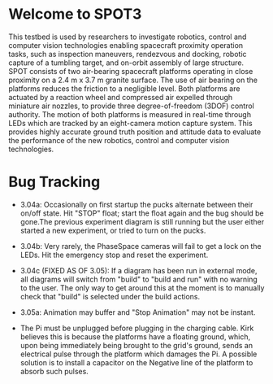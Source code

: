 # Welcome to SPOT3

This testbed is used by researchers to investigate robotics, control and computer vision technologies enabling spacecraft proximity operation tasks, such as inspection maneuvers, rendezvous and docking, robotic capture of a tumbling target, and on-orbit assembly of large structure. SPOT consists of two air-bearing spacecraft platforms operating in close proximity on a 2.4 m x 3.7 m granite surface. The use of air bearing on the platforms reduces the friction to a negligible level. Both platforms are actuated by a reaction wheel and compressed air expelled through miniature air nozzles, to provide three degree-of-freedom (3DOF) control authority. The motion of both platforms is measured in real-time through LEDs which are tracked by an eight-camera motion capture system. This provides highly accurate ground truth position and attitude data to evaluate the performance of the new robotics, control and computer vision technologies.

# Bug Tracking

- 3.04a: Occasionally on first startup the pucks alternate between their on/off state. Hit "STOP" float; start the float again and the bug should be gone.The previous experiment diagram is still running but the user either started a new experiment, or tried to turn on the pucks.

- 3.04b: Very rarely, the PhaseSpace cameras will fail to get a lock on the LEDs. Hit the emergency stop and reset the experiment.

- 3.04c (FIXED AS OF 3.05): If a diagram has been run in external mode, all diagrams will switch from "build" to "build and run" with no warning to the user. The only way to get around this at the moment is to manually check that "build" is selected under the build actions.

- 3.05a: Animation may buffer and "Stop Animation" may not be instant.

- The Pi must be unplugged before plugging in the charging cable. Kirk believes this is because the platforms have a floating ground, which, upon being immediately being brought to the grid's ground, sends an electrical pulse through the platform which damages the Pi. A possible solution is to install a capacitor on the Negative line of the platform to absorb such pulses.
